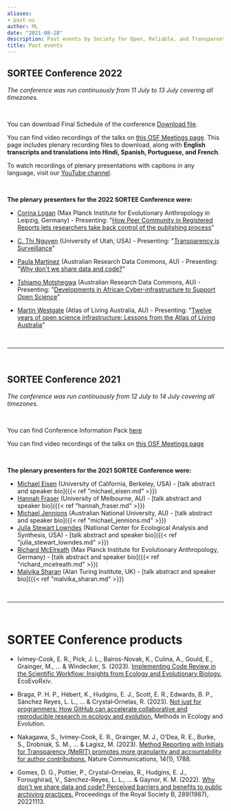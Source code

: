 ```yaml
---
aliases:
- past-us
author: ML
date: "2021-08-28"
description: Past events by Society for Open, Reliable, and Transparent Ecology and Evolutionary biology (SORTEE)
title: Past events
---
```


## SORTEE Conference 2022   

*The conference was run continuously from 11 July to 13 July covering all timezones.*     

&nbsp;

You can download Final Schedule of the conference [Download file](/img/SORTEE_2022_Schedule.pdf).
&nbsp;

You can find video recordings of the talks on [this OSF Meetings page](https://osf.io/meetings/SORTEE2022). This page includes plenary recording files to download, along with **English transcripts and translations into Hindi, Spanish, Portuguese, and French**.

To watch recordings of plenary presentations with captions in any language, visit our [YouTube channel](https://www.youtube.com/channel/UClkqZ7VO08b6d-vpNFumNTA/playlists). 

&nbsp;

**The plenary presenters for the 2022 SORTEE Conference were:**   

* [Corina Logan](http://www.corinalogan.com/) (Max Planck Institute for Evolutionary Anthropology in Leipzig, Germany) - Presenting: "[How Peer Community in Registered Reports lets researchers take back control of the publishing process](https://osf.io/56mv9/)"       

* [C. Thi Nguyen](https://philpeople.org/profiles/c-thi-nguyen) (University of Utah, USA) - Presenting: "[Transparency is Surveillance](https://osf.io/s5jhc/)"    

* [Paula Martinez](https://www.stemwomen.org.au/profile/paula-andrea-martinez) (Australian Research Data Commons, AU) - Presenting: "[Why don't we share data and code?](https://osf.io/a5m73/)"   

* [Tshiamo Motshegwa](https://codata.org/appointment-of-director-and-deputy-director-of-the-african-open-science-platform/) (Australian Research Data Commons, AU) - Presenting: "[Developments in African Cyber-infrastructure to Support Open Science](https://osf.io/mhxn6/)" 

* [Martin Westgate](https://martinwestgate.com/) (Atlas of Living Australia, AU) - Presenting: "[Twelve years of open science infrastructure: Lessons from the Atlas of Living Australia](https://osf.io/svrz3/)"          

&nbsp; 

---

&nbsp;

## SORTEE Conference 2021   

*The conference was run continuously from 12 July to 14 July covering all timezones.*     

&nbsp;

You can find Conference Information Pack  [here ](https://docs.google.com/document/d/18TxM69XLGXUJKZFzN50FSjTb6wfctuyFhHc0NdRzbyE/edit)   

You can find video recordings of the talks on [this OSF Meetings page](https://osf.io/meetings/SORTEE2021/) 

&nbsp;
&nbsp;

**The plenary presenters for the 2021 SORTEE Conference were:**

* [Michael Eisen](http://www.eisenlab.org/) (University of California, Berkeley, USA) - [talk abstract and speaker bio]({{< ref "michael_eisen.md" >}})       
* [Hannah Fraser](https://hsfraser.wordpress.com/) (University of Melbourne, AU) - [talk abstract and speaker bio]({{< ref "hannah_fraser.md" >}})    
* [Michael Jennions](http://thejennionslab.weebly.com/) (Australian National University, AU) - [talk abstract and speaker bio]({{< ref "michael_jennions.md" >}})        
* [Julia Stewart Lowndes](https://jules32.github.io/) (National Center for Ecological Analysis and Synthesis, USA) - [talk abstract and speaker bio]({{< ref "julia_stewart_lowndes.md" >}})        
* [Richard McElreath](https://xcelab.net/rm/) (Max Planck Institute for Evolutionary Anthropology, Germany) - [talk abstract and speaker bio]({{< ref "richard_mcelreath.md" >}})    
* [Malvika Sharan](https://malvikasharan.github.io/) (Alan Turing Institute, UK) - [talk abstract and speaker bio]({{< ref "malvika_sharan.md" >}})  

&nbsp; 

---

&nbsp;

# SORTEE Conference products

* Ivimey-Cook, E. R., Pick, J. L., Bairos-Novak, K., Culina, A., Gould, E., Grainger, M., ... & Windecker, S. (2023). [Implementing Code Review in the Scientific Workflow: Insights from Ecology and Evolutionary Biology.](https://doi.org/10.32942/X2CG64) EcoEvoRxiv.

 

* Braga, P. H. P., Hébert, K., Hudgins, E. J., Scott, E. R., Edwards, B. P., Sánchez Reyes, L. L., ... & Crystal‐Ornelas, R. (2023). [Not just for programmers: How GitHub can accelerate collaborative and reproducible research in ecology and evolution.](https://doi.org/10.1111/2041-210X.14108) Methods in Ecology and Evolution.

 

* Nakagawa, S., Ivimey-Cook, E. R., Grainger, M. J., O’Dea, R. E., Burke, S., Drobniak, S. M., ... & Lagisz, M. (2023). [Method Reporting with Initials for Transparency (MeRIT) promotes more granularity and accountability for author contributions.](https://doi.org/10.1038/s41467-023-37039-1) Nature Communications, 14(1), 1788.

 
* Gomes, D. G., Pottier, P., Crystal-Ornelas, R., Hudgins, E. J., Foroughirad, V., Sánchez-Reyes, L. L., ... & Gaynor, K. M. (2022). [Why don't we share data and code? Perceived barriers and benefits to public archiving practices.](https://doi.org/10.1098/rspb.2022.1113) Proceedings of the Royal Society B, 289(1987), 20221113.
